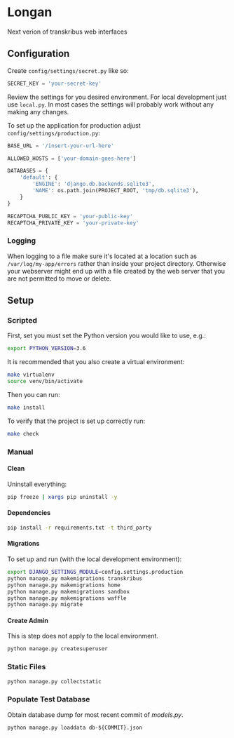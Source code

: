 # Longan
 Next verion of transkribus web interfaces


## Configuration


Create `config/settings/secret.py` like so:
```python
SECRET_KEY = 'your-secret-key'
```

Review the settings for you desired environment. For local development just use `local.py`. In most cases the settings will probably work without any making any changes.

To set up the application for production adjust `config/settings/production.py`:

```python
BASE_URL = '/insert-your-url-here'

ALLOWED_HOSTS = ['your-domain-goes-here']

DATABASES = {
    'default': {
        'ENGINE': 'django.db.backends.sqlite3',
        'NAME': os.path.join(PROJECT_ROOT, 'tmp/db.sqlite3'),
    }
}

RECAPTCHA_PUBLIC_KEY = 'your-public-key'
RECAPTCHA_PRIVATE_KEY = 'your-private-key'
```

### Logging

When logging to a file make sure it's located at a location such as `/var/log/my-app/errors` rather than inside your project directory. Otherwise your webserver might end up with a file created by the web server that you are not permitted to move or delete.

## Setup

### Scripted

First, set you must set the Python version you would like to use, e.g.:

```bash
export PYTHON_VERSION=3.6
```

It is recommended that you also create a virtual environment:

```bash
make virtualenv
source venv/bin/activate
```

Then you can run:

```bash
make install
```

To verify that the project is set up correctly run:

```bash
make check
```

### Manual

#### Clean

Uninstall everything:

```bash
pip freeze | xargs pip uninstall -y
```

#### Dependencies

```bash
pip install -r requirements.txt -t third_party
```

#### Migrations

To set up and run (with the local development environment):

```bash
export DJANGO_SETTINGS_MODULE=config.settings.production
python manage.py makemigrations transkribus
python manage.py makemigrations home
python manage.py makemigrations sandbox
python manage.py makemigrations waffle
python manage.py migrate
```

#### Create Admin

This is step does not apply to the local environment.

```bash
python manage.py createsuperuser
```

### Static Files

```bash
python manage.py collectstatic
```

### Populate Test Database

Obtain database dump for most recent commit of _models.py_.

```
python manage.py loaddata db-${COMMIT}.json
```
